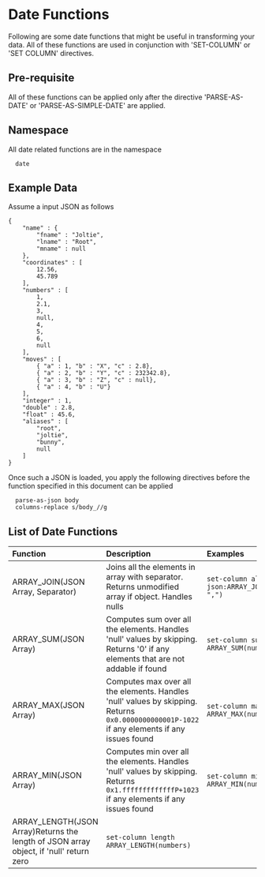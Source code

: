 # Date Functions

Following are some date functions that might be useful in transforming your data. All of
these functions are used in conjunction with 'SET-COLUMN' or 'SET COLUMN' directives.

## Pre-requisite
All of these functions can be applied only after the directive 'PARSE-AS-DATE' or
'PARSE-AS-SIMPLE-DATE' are applied.

## Namespace

All date related functions are in the namespace
```
  date
```

## Example Data

Assume a input JSON as follows

```
{
    "name" : {
        "fname" : "Joltie",
        "lname" : "Root",
        "mname" : null
    },
    "coordinates" : [
        12.56,
        45.789
    ],
    "numbers" : [
        1,
        2.1,
        3,
        null,
        4,
        5,
        6,
        null
    ],
    "moves" : [
        { "a" : 1, "b" : "X", "c" : 2.8},
        { "a" : 2, "b" : "Y", "c" : 232342.8},
        { "a" : 3, "b" : "Z", "c" : null},
        { "a" : 4, "b" : "U"}
    ],
    "integer" : 1,
    "double" : 2.8,
    "float" : 45.6,
    "aliases" : [
        "root",
        "joltie",
        "bunny",
        null
    ]
}
```

Once such a JSON is loaded, you apply the following directives before the function specified in this document can be applied
```
  parse-as-json body
  columns-replace s/body_//g
```

## List of Date Functions

| Function | Description | Examples |
| :------- | :---------- | :------- |
|ARRAY_JOIN(JSON Array, Separator)| Joins all the elements in array with separator. Returns unmodified array if object. Handles nulls | ```set-column alias_list json:ARRAY_JOIN(aliases, ",")``` |
|ARRAY_SUM(JSON Array)|Computes sum over all the elements. Handles 'null' values by skipping. Returns '0' if any elements that are not addable if found | ```set-column sum ARRAY_SUM(numbers)``` |
|ARRAY_MAX(JSON Array)|Computes max over all the elements. Handles 'null' values by skipping. Returns ```0x0.0000000000001P-1022``` if any elements if any issues found | ```set-column max ARRAY_MAX(numbers)``` |
|ARRAY_MIN(JSON Array)|Computes min over all the elements. Handles 'null' values by skipping. Returns ```0x1.fffffffffffffP+1023``` if any elements if any issues found | ```set-column min ARRAY_MIN(numbers)``` |
|ARRAY_LENGTH(JSON Array)Returns the length of JSON array object, if 'null' return zero | ```set-column length ARRAY_LENGTH(numbers)```|


